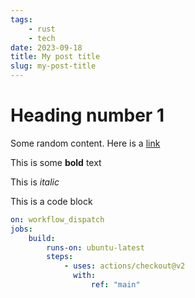 ```yaml
---
tags: 
    - rust
    - tech
date: 2023-09-18
title: My post title
slug: my-post-title
---
```


# Heading number 1

Some random content. Here is a [link](www.google.com)

This is some **bold** text

This is _italic_

This is a code block

```yaml
on: workflow_dispatch
jobs:
    build:
        runs-on: ubuntu-latest
        steps:
            - uses: actions/checkout@v2
              with:
                  ref: "main"
```
